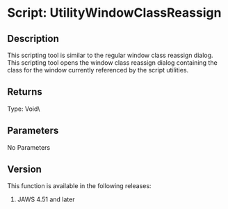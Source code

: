# Script: UtilityWindowClassReassign

## Description

This scripting tool is similar to the regular window class reassign
dialog. This scripting tool opens the window class reassign dialog
containing the class for the window currently referenced by the script
utilities.

## Returns

Type: Void\

## Parameters

No Parameters

## Version

This function is available in the following releases:

1.  JAWS 4.51 and later
